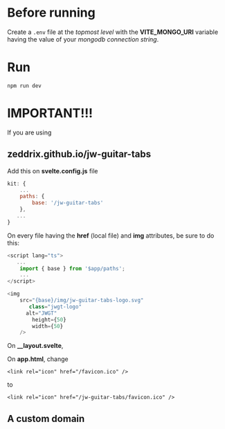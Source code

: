 # Before running

Create a `.env` file at the _topmost level_ with the **VITE_MONGO_URI** variable having the value of your _mongodb connection string_.

# Run

`npm run dev`

# IMPORTANT!!!

If you are using

## zeddrix.github.io/jw-guitar-tabs

Add this on **svelte.config.js** file

```js
kit: {
	...
	paths: {
		base: '/jw-guitar-tabs'
	},
   ...
}
```

On every file having the **href** (local file) and **img** attributes, be sure to do this:

```ts
<script lang="ts">
   ...
	import { base } from '$app/paths';
	...
</script>

<img
	src="{base}/img/jw-guitar-tabs-logo.svg"
	   class="jwgt-logo"
      alt="JWGT"
		height={50}
		width={50}
	/>
```

On **\_\_layout.svelte**,

On **app.html**, change

`<link rel="icon" href="/favicon.ico" />`

to

`<link rel="icon" href="/jw-guitar-tabs/favicon.ico" />`

## A custom domain
